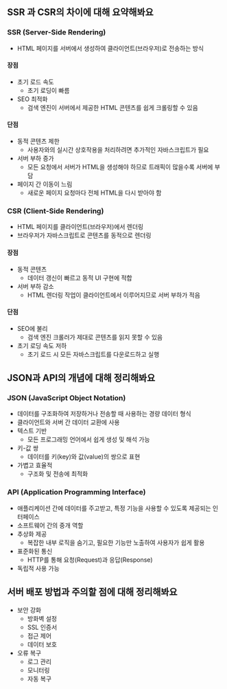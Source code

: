 ## SSR 과 CSR의 차이에 대해 요약해봐요
### SSR (Server-Side Rendering)
- HTML 페이지를 서버에서 생성하여 클라이언트(브라우저)로 전송하는 방식
#### 장점
- 초기 로드 속도
  - 초기 로딩이 빠름
- SEO 최적화
  - 검색 엔진이 서버에서 제공한 HTML 콘텐츠를 쉽게 크롤링할 수 있음
#### 단점
- 동적 콘텐츠 제한
  - 사용자와의 실시간 상호작용을 처리하려면 추가적인 자바스크립트가 필요
- 서버 부하 증가
  - 모든 요청에서 서버가 HTML을 생성해야 하므로 트래픽이 많을수록 서버에 부담
- 페이지 간 이동이 느림
  - 새로운 페이지 요청마다 전체 HTML을 다시 받아야 함
### CSR (Client-Side Rendering)
- HTML 페이지를 클라이언트(브라우저)에서 렌더링
- 브라우저가 자바스크립트로 콘텐츠를 동적으로 렌더링
#### 장점
- 동적 콘텐츠
  - 데이터 갱신이 빠르고 동적 UI 구현에 적합
- 서버 부하 감소
  - HTML 렌더링 작업이 클라이언트에서 이루어지므로 서버 부하가 적음
#### 단점
- SEO에 불리
  - 검색 엔진 크롤러가 제대로 콘텐츠를 읽지 못할 수 있음
- 초기 로딩 속도 저하
  - 초기 로드 시 모든 자바스크립트를 다운로드하고 실행

## JSON과 API의 개념에 대해 정리해봐요
### JSON (JavaScript Object Notation)
- 데이터를 구조화하여 저장하거나 전송할 때 사용하는 경량 데이터 형식
- 클라이언트와 서버 간 데이터 교환에 사용
- 텍스트 기반
  - 모든 프로그래밍 언어에서 쉽게 생성 및 해석 가능
- 키-값 쌍
  - 데이터를 키(key)와 값(value)의 쌍으로 표현
- 가볍고 효율적
  - 구조화 및 전송에 최적화
### API (Application Programming Interface)
- 애플리케이션 간에 데이터를 주고받고, 특정 기능을 사용할 수 있도록 제공되는 인터페이스
- 소프트웨어 간의 중개 역할
- 추상화 제공
  - 복잡한 내부 로직을 숨기고, 필요한 기능만 노출하여 사용자가 쉽게 활용
- 표준화된 통신
  - HTTP를 통해 요청(Request)과 응답(Response)
- 독립적 사용 가능

## 서버 배포 방법과 주의할 점에 대해 정리해봐요
- 보안 강화
  - 방화벽 설정
  - SSL 인증서
  - 접근 제어
  - 데이터 보호
- 오류 복구
  - 로그 관리
  - 모니터링
  - 자동 복구
